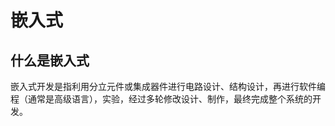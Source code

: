 # 嵌入式

## 什么是嵌入式
嵌入式开发是指利用分立元件或集成器件进行电路设计、结构设计，再进行软件编程（通常是高级语言），实验，经过多轮修改设计、制作，最终完成整个系统的开发。

<DocsAD/>